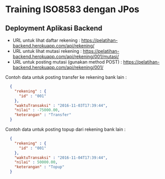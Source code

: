 # Training ISO8583 dengan JPos

## Deployment Aplikasi Backend

* URL untuk lihat daftar rekening : https://pelatihan-backend.herokuapp.com/api/rekening/
* URL untuk lihat mutasi rekening : https://pelatihan-backend.herokuapp.com/api/rekening/001/mutasi/
* URL untuk posting mutasi (gunakan method POST) : https://pelatihan-backend.herokuapp.com/api/rekening/001/

Contoh data untuk posting transfer ke rekening bank lain :

```json
  {
    "rekening" : {
      "id" : "001"
    },
    "waktuTransaksi" : "2016-11-03T17:39:44",
    "nilai" : -75000.00,
    "keterangan" : "Transfer"
  } 
```

Contoh data untuk posting topup dari rekening bank lain :


```json
  {
    "rekening" : {
      "id" : "001"
    },
    "waktuTransaksi" : "2016-11-04T17:39:44",
    "nilai" : 50000.00,
    "keterangan" : "Topup"
  } 
```

